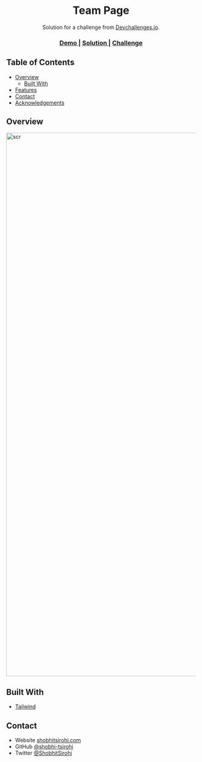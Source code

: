 

<h1 align="center">Team Page</h1>

<div align="center">
   Solution for a challenge from  <a href="http://devchallenges.io" target="_blank">Devchallenges.io</a>.
</div>

<div align="center">
  <h3>
    <a href="https://https://hopeful-sinoussi-408375.netlify.app/">
      Demo
    </a>
    <span> | </span>
    <a href="https://https://devchallenges.io/solutions/xqhVFY8XPc544DjKphCz">
      Solution
    </a>
    <span> | </span>
    <a href="https://devchallenges.io/challenges/hhmesazsqgKXrTkYkt0U">
      Challenge
    </a>
  </h3>
</div>



## Table of Contents

- [Overview](#overview)
  - [Built With](#built-with)
- [Features](#features)
- [Contact](#contact)
- [Acknowledgements](#acknowledgements)



## Overview

<img width="1440" alt="scr" src="https://user-images.githubusercontent.com/21247694/132895957-316f129c-c4c6-4fec-9c2d-6ee83a83b919.png">



## Built With

- [Tailwind](https://tailwindcss.com/)

## Contact

- Website [shobhitsirohi.com](https://www.shobhitsirohi.com/)
- GitHub [@shobhi-tsirohi](https://github.com/shobhit-sirohi)
- Twitter [@ShobhitSirohi](https://twitter.com/ShobhitSirohi)
